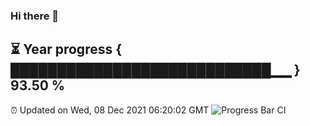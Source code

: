 ### Hi there 👋
⏳ Year progress { ████████████████████████████▁▁ } 93.50 %
---
⏰ Updated on Wed, 08 Dec 2021 06:20:02 GMT
![Progress Bar CI](https://github.com/liununu/liununu/workflows/Progress%20Bar%20CI/badge.svg)
